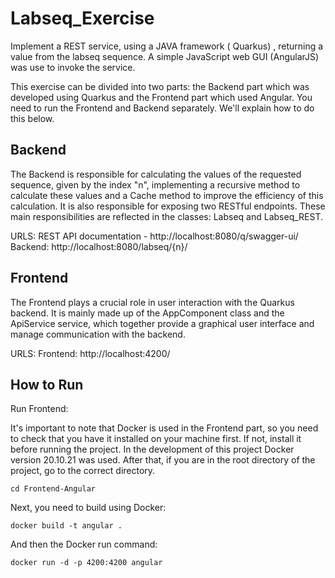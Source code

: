 # Labseq_Exercise
Implement a REST service, using a JAVA framework ( Quarkus) , returning a value from the labseq sequence.
A simple JavaScript web GUI (AngularJS) was use to invoke the service.

This exercise can be divided into two parts: the Backend part which was developed using Quarkus and the Frontend part which used Angular.
You need to run the Frontend and Backend separately. We'll explain how to do this below.

Backend
---------------------
The Backend is responsible for calculating the values of the requested sequence, given by the index "n", implementing a recursive method 
to calculate these values and a Cache method to improve the efficiency of this calculation. It is also responsible for exposing two RESTful endpoints.
These main responsibilities are reflected in the classes: Labseq and Labseq_REST.

URLS:
REST API documentation - http://localhost:8080/q/swagger-ui/
Backend: http://localhost:8080/labseq/{n}/

Frontend
--------------------
The Frontend plays a crucial role in user interaction with the Quarkus backend. It is mainly made up of the AppComponent class and the ApiService 
service, which together provide a graphical user interface and manage communication with the backend.

URLS:
Frontend: http://localhost:4200/

How to Run 
--------------------
Run Frontend:

It's important to note that Docker is used in the Frontend part, so you need to check that you have it installed on your machine first. 
If not, install it before running the project. In the development of this project Docker version 20.10.21 was used.
After that, if you are in the root directory of the project, go to the correct directory.

```
cd Frontend-Angular
```
Next, you need to build using Docker:

```
docker build -t angular .
```
And then the Docker run command:

```
docker run -d -p 4200:4200 angular

```
